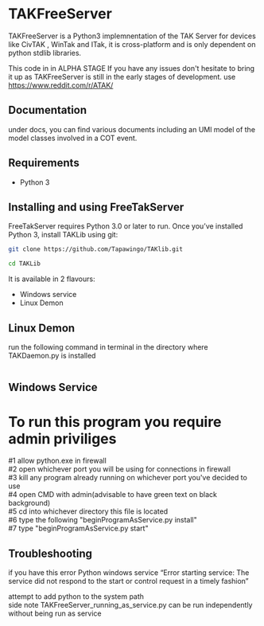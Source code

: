 # TAKFreeServer
TAKFreeServer is a Python3 implemnentation of the TAK Server for devices like CivTAK , WinTak and ITak, it is cross-platform and is only dependent on python stdlib libraries. 

This code in in ALPHA STAGE
If you have any issues don't hesitate to bring it up as TAKFreeServer is still in the early stages of development.
use https://www.reddit.com/r/ATAK/

## Documentation
under docs, you can find various documents including an UMl model of the model classes involved in a COT event.

## Requirements
- Python 3

## Installing and using FreeTakServer
FreeTakServer  requires Python 3.0 or later to run. Once you’ve installed Python 3, install TAKLib using git:

```bash
git clone https://github.com/Tapawingo/TAKlib.git

cd TAKLib
```

It is available in 2 flavours:
- Windows service
- Linux Demon

## Linux Demon

run the following command in terminal in the directory where TAKDaemon.py is installed
```python3 TAKDaemon.py
```

## Windows Service
<h1>To run this program you require admin priviliges</h1>

#1 allow python.exe in firewall
<br>
#2 open whichever port you will be using for connections in firewall
<br>
#3 kill any program already running on whichever port you've decided to use
<br>
#4 open CMD with admin(advisable to have green text on black background)
<br>
#5 cd into whichever directory this file is located
<br>
#6 type the following "beginProgramAsService.py install"
<br>
#7 type "beginProgramAsService.py start"
<br>

## Troubleshooting
if you have this error Python windows service “Error starting service: The service did not respond to the start or control request in a timely fashion”
<br>

attempt to add python to the system path
<br>
side note TAKFreeServer_running_as_service.py can be run independently without being run as service 


